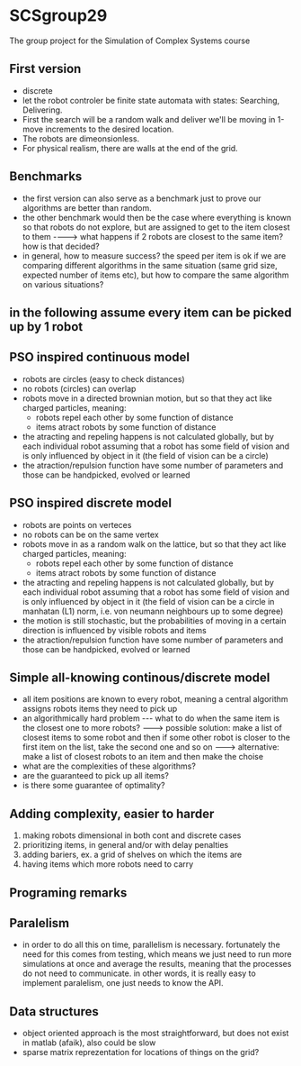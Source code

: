 # SCSgroup29
The group project for the Simulation of Complex Systems course

First version
-------------
- discrete
- let the robot controler be finite state automata 
  with states: Searching, Delivering.
-  First the search will be a random walk and deliver we'll be moving in 1-move increments
  to the desired location.
- The robots are dimeonsionless.
- For physical realism, there are walls at the end of the grid.

Benchmarks
----------
- the first version can also serve as a benchmark just to prove our algorithms are better than random.
- the other benchmark would then be the case where everything is known
so that robots do not explore, but are assigned to get to the item closest to them
----> what happens if 2 robots are closest to the same item? how is that decided?
- in general, how to measure success? 
the speed per item is ok if we are comparing different algorithms in the same situation (same
grid size, expected number of items etc), but how to compare
the same algorithm on various situations?



in the following assume every item can be picked up by 1 robot
-------------------------------------------------------------
PSO inspired continuous model
--------------------------
- robots are circles (easy to check distances)
- no robots (circles) can overlap
- robots move in a directed brownian motion, but so that
they act like charged particles, meaning:
	- robots repel each other by some function of distance
	- items atract robots by some function of distance
- the atracting and repeling happens is not calculated globally, but
by each individual robot assuming that a robot has some field of vision
and is only influenced by object in it (the field of vision can be a circle)
- the atraction/repulsion function have some number of parameters and
those can be handpicked, evolved or learned



PSO inspired discrete model
--------------------------
- robots are points on verteces 
- no robots can be on the same vertex
- robots move in as a random walk on the lattice, but so that
they act like charged particles, meaning:
	- robots repel each other by some function of distance
	- items atract robots by some function of distance
- the atracting and repeling happens is not calculated globally, but
by each individual robot assuming that a robot has some field of vision
and is only influenced by object in it (the field of vision can be a circle
in manhatan (L1) norm, i.e. von neumann neighbours up to some degree)
- the motion is still stochastic, but the probabilities of moving in a
certain direction is influenced by visible robots and items
- the atraction/repulsion function have some number of parameters and
those can be handpicked, evolved or learned


Simple all-knowing continous/discrete model
------------------------------------
- all item positions are known to every robot, meaning
a central algorithm assigns robots items they need to pick up
- an algorithmically hard problem --- what to do when the same item
is the closest one to more robots? 
---> possible solution: make a list of closest items to some robot
and then if some other robot is closer to the first item on the
list, take the second one and so on
---> alternative: make a list of closest robots to an item and then
make the choise
- what are the complexities of these algorithms?
- are the guaranteed to pick up all items?
- is there some guarantee of optimality?




Adding complexity, easier to harder
-----------------------------------
1. making robots dimensional in both cont and discrete cases
2. prioritizing items, in general and/or with delay penalties
3. adding bariers, ex. a grid of shelves on which the items are
4. having items which more robots need to carry


Programing remarks
------------------
Paralelism
---------
- in order to do all this on time, parallelism is necessary. 
fortunately the need for this comes from testing, which means we just 
need to run more simulations at once and average the results,
meaning that the processes do not need to communicate. in other
words, it is really easy to implement paralelism,
one just needs to know the API.

Data structures
-----------------
- object oriented approach is the most straightforward, but
does not exist in matlab (afaik), also could be slow
- sparse matrix reprezentation for locations of things on the grid?
